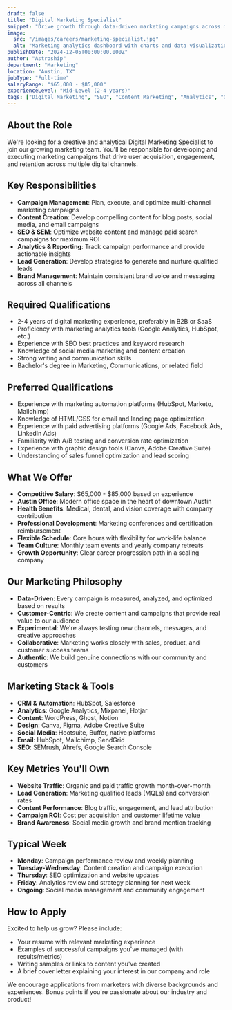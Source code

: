 ```yaml
---
draft: false
title: "Digital Marketing Specialist"
snippet: "Drive growth through data-driven marketing campaigns across multiple channels. Optimize conversion funnels and build our brand presence in the market."
image:
  src: "/images/careers/marketing-specialist.jpg"
  alt: "Marketing analytics dashboard with charts and data visualization"
publishDate: "2024-12-05T00:00:00.000Z"
author: "Astroship"
department: "Marketing"
location: "Austin, TX"
jobType: "Full-time"
salaryRange: "$65,000 - $85,000"
experienceLevel: "Mid-Level (2-4 years)"
tags: ["Digital Marketing", "SEO", "Content Marketing", "Analytics", "Growth", "Austin"]
---
```


## About the Role

We're looking for a creative and analytical Digital Marketing Specialist to join our growing marketing team. You'll be responsible for developing and executing marketing campaigns that drive user acquisition, engagement, and retention across multiple digital channels.

## Key Responsibilities

- **Campaign Management**: Plan, execute, and optimize multi-channel marketing campaigns
- **Content Creation**: Develop compelling content for blog posts, social media, and email campaigns
- **SEO & SEM**: Optimize website content and manage paid search campaigns for maximum ROI
- **Analytics & Reporting**: Track campaign performance and provide actionable insights
- **Lead Generation**: Develop strategies to generate and nurture qualified leads
- **Brand Management**: Maintain consistent brand voice and messaging across all channels

## Required Qualifications

- 2-4 years of digital marketing experience, preferably in B2B or SaaS
- Proficiency with marketing analytics tools (Google Analytics, HubSpot, etc.)
- Experience with SEO best practices and keyword research
- Knowledge of social media marketing and content creation
- Strong writing and communication skills
- Bachelor's degree in Marketing, Communications, or related field

## Preferred Qualifications

- Experience with marketing automation platforms (HubSpot, Marketo, Mailchimp)
- Knowledge of HTML/CSS for email and landing page optimization
- Experience with paid advertising platforms (Google Ads, Facebook Ads, LinkedIn Ads)
- Familiarity with A/B testing and conversion rate optimization
- Experience with graphic design tools (Canva, Adobe Creative Suite)
- Understanding of sales funnel optimization and lead scoring

## What We Offer

- **Competitive Salary**: $65,000 - $85,000 based on experience
- **Austin Office**: Modern office space in the heart of downtown Austin
- **Health Benefits**: Medical, dental, and vision coverage with company contribution
- **Professional Development**: Marketing conferences and certification reimbursement
- **Flexible Schedule**: Core hours with flexibility for work-life balance
- **Team Culture**: Monthly team events and yearly company retreats
- **Growth Opportunity**: Clear career progression path in a scaling company

## Our Marketing Philosophy

- **Data-Driven**: Every campaign is measured, analyzed, and optimized based on results
- **Customer-Centric**: We create content and campaigns that provide real value to our audience
- **Experimental**: We're always testing new channels, messages, and creative approaches
- **Collaborative**: Marketing works closely with sales, product, and customer success teams
- **Authentic**: We build genuine connections with our community and customers

## Marketing Stack & Tools

- **CRM & Automation**: HubSpot, Salesforce
- **Analytics**: Google Analytics, Mixpanel, Hotjar
- **Content**: WordPress, Ghost, Notion
- **Design**: Canva, Figma, Adobe Creative Suite
- **Social Media**: Hootsuite, Buffer, native platforms
- **Email**: HubSpot, Mailchimp, SendGrid
- **SEO**: SEMrush, Ahrefs, Google Search Console

## Key Metrics You'll Own

- **Website Traffic**: Organic and paid traffic growth month-over-month
- **Lead Generation**: Marketing qualified leads (MQLs) and conversion rates
- **Content Performance**: Blog traffic, engagement, and lead attribution
- **Campaign ROI**: Cost per acquisition and customer lifetime value
- **Brand Awareness**: Social media growth and brand mention tracking

## Typical Week

- **Monday**: Campaign performance review and weekly planning
- **Tuesday-Wednesday**: Content creation and campaign execution
- **Thursday**: SEO optimization and website updates
- **Friday**: Analytics review and strategy planning for next week
- **Ongoing**: Social media management and community engagement

## How to Apply

Excited to help us grow? Please include:
- Your resume with relevant marketing experience
- Examples of successful campaigns you've managed (with results/metrics)
- Writing samples or links to content you've created
- A brief cover letter explaining your interest in our company and role

We encourage applications from marketers with diverse backgrounds and experiences. Bonus points if you're passionate about our industry and product!